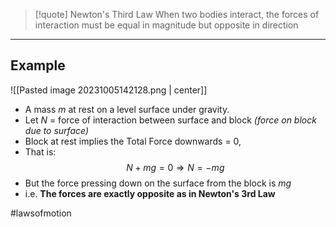 > [!quote]  Newton's Third Law
> When two bodies interact, the forces of interaction must be equal in magnitude but opposite in direction

___
## Example
![[Pasted image 20231005142128.png | center]]
- A mass $m$ at rest on a level surface under gravity.
- Let $N$ = force of interaction between surface and block *(force on block due to surface)*
- Block at rest implies the Total Force downwards = 0, 
- That is:$$N + mg = 0 \Rightarrow N = -mg$$
- But the force pressing down on the surface from the block is $mg$
- i.e. **The forces are exactly opposite as in Newton's 3rd Law**

#lawsofmotion 